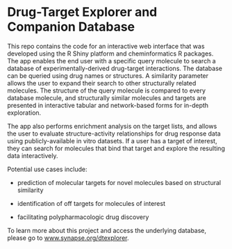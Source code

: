 # Drug-Target Explorer and Companion Database

This repo contains the code for an interactive web interface that was developed using the R Shiny platform and cheminformatics R packages. The app enables the end user with a specific query molecule to search a database of experimentally-derived drug-target interactions. The database can be queried using drug names or structures. A similarity parameter allows the user to expand their search to other structurally related molecules. The structure of the query molecule is compared to every database molecule, and structurally similar molecules and targets are presented in interactive tabular and network-based forms for in-depth exploration.

The app also performs enrichment analysis on the target lists, and allows the user to evaluate structure-activity relationships for drug response data using publicly-available in vitro datasets. If a user has a target of interest, they can search for molecules that bind that target and explore the resulting data interactively. 

Potential use cases include:
- prediction of molecular targets for novel molecules based on structural similarity

- identification of off targets for molecules of interest

- facilitating polypharmacologic drug discovery

To learn more about this project and access the underlying database, please go to www.synapse.org/dtexplorer. 